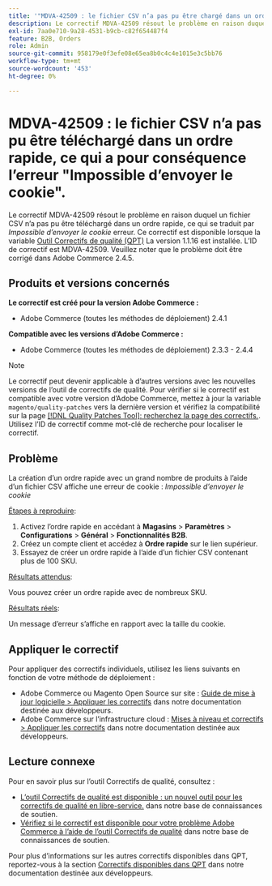 ```yaml
---
title: '"MDVA-42509 : le fichier CSV n’a pas pu être chargé dans un ordre rapide, ce qui a pour conséquence l’erreur "Impossible d’envoyer le cookie""'
description: Le correctif MDVA-42509 résout le problème en raison duquel un fichier CSV n’a pas pu être chargé dans un ordre rapide. L’erreur *Impossible d’envoyer le cookie* s’affiche. Ce correctif est disponible lorsque l’[outil de correctifs de qualité (QPT)](/help/announcements/adobe-commerce-announcements/magento-quality-patches-released-new-tool-to-self-serve-quality-patches.md) 1.1.16 est installé. L’ID de correctif est MDVA-42509. Veuillez noter que le problème doit être corrigé dans Adobe Commerce 2.4.5.
exl-id: 7aa0e710-9a28-4531-b9cb-c82f654487f4
feature: B2B, Orders
role: Admin
source-git-commit: 958179e0f3efe08e65ea8b0c4c4e1015e3c5bb76
workflow-type: tm+mt
source-wordcount: '453'
ht-degree: 0%

---
```


# MDVA-42509 : le fichier CSV n’a pas pu être téléchargé dans un ordre rapide, ce qui a pour conséquence l’erreur &quot;Impossible d’envoyer le cookie&quot;.

Le correctif MDVA-42509 résout le problème en raison duquel un fichier CSV n’a pas pu être téléchargé dans un ordre rapide, ce qui se traduit par *Impossible d’envoyer le cookie* erreur. Ce correctif est disponible lorsque la variable [Outil Correctifs de qualité (QPT)](/help/announcements/adobe-commerce-announcements/magento-quality-patches-released-new-tool-to-self-serve-quality-patches.md) La version 1.1.16 est installée. L’ID de correctif est MDVA-42509. Veuillez noter que le problème doit être corrigé dans Adobe Commerce 2.4.5.

## Produits et versions concernés

**Le correctif est créé pour la version Adobe Commerce :**

* Adobe Commerce (toutes les méthodes de déploiement) 2.4.1

**Compatible avec les versions d’Adobe Commerce :**

* Adobe Commerce (toutes les méthodes de déploiement) 2.3.3 - 2.4.4

>[!NOTE]
>
>Le correctif peut devenir applicable à d’autres versions avec les nouvelles versions de l’outil de correctifs de qualité. Pour vérifier si le correctif est compatible avec votre version d’Adobe Commerce, mettez à jour la variable `magento/quality-patches` vers la dernière version et vérifiez la compatibilité sur la page [[!DNL Quality Patches Tool]: recherchez la page des correctifs.](https://devdocs.magento.com/quality-patches/tool.html#patch-grid). Utilisez l’ID de correctif comme mot-clé de recherche pour localiser le correctif.

## Problème

La création d’un ordre rapide avec un grand nombre de produits à l’aide d’un fichier CSV affiche une erreur de cookie : *Impossible d’envoyer le cookie*

<u>Étapes à reproduire</u>:

1. Activez l’ordre rapide en accédant à **Magasins** > **Paramètres** > **Configurations** > **Général** > **Fonctionnalités B2B**.
1. Créez un compte client et accédez à **Ordre rapide** sur le lien supérieur.
1. Essayez de créer un ordre rapide à l’aide d’un fichier CSV contenant plus de 100 SKU.

<u>Résultats attendus</u>:

Vous pouvez créer un ordre rapide avec de nombreux SKU.

<u>Résultats réels</u>:

Un message d’erreur s’affiche en rapport avec la taille du cookie.

## Appliquer le correctif

Pour appliquer des correctifs individuels, utilisez les liens suivants en fonction de votre méthode de déploiement :

* Adobe Commerce ou Magento Open Source sur site : [Guide de mise à jour logicielle > Appliquer les correctifs](https://devdocs.magento.com/guides/v2.4/comp-mgr/patching/mqp.html) dans notre documentation destinée aux développeurs.
* Adobe Commerce sur l’infrastructure cloud : [Mises à niveau et correctifs > Appliquer les correctifs](https://devdocs.magento.com/cloud/project/project-patch.html) dans notre documentation destinée aux développeurs.

## Lecture connexe

Pour en savoir plus sur l’outil Correctifs de qualité, consultez :

* [L’outil Correctifs de qualité est disponible : un nouvel outil pour les correctifs de qualité en libre-service.](/help/announcements/adobe-commerce-announcements/magento-quality-patches-released-new-tool-to-self-serve-quality-patches.md) dans notre base de connaissances de soutien.
* [Vérifiez si le correctif est disponible pour votre problème Adobe Commerce à l’aide de l’outil Correctifs de qualité](/help/support-tools/patches-available-in-qpt-tool/check-patch-for-magento-issue-with-magento-quality-patches.md) dans notre base de connaissances de soutien.

Pour plus d’informations sur les autres correctifs disponibles dans QPT, reportez-vous à la section [Correctifs disponibles dans QPT](https://devdocs.magento.com/quality-patches/tool.html#patch-grid) dans notre documentation destinée aux développeurs.
